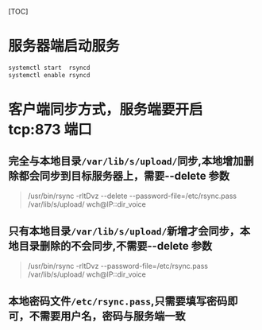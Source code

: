 [TOC]

# 服务器端启动服务
```bash
systemctl start  rsyncd
systemctl enable rsyncd
```

# 客户端同步方式，服务端要开启 tcp:873 端口

## 完全与本地目录`/var/lib/s/upload/`同步,本地增加删除都会同步到目标服务器上，需要--delete 参数
> /usr/bin/rsync -rltDvz --delete   --password-file=/etc/rsync.pass  /var/lib/s/upload/   wch@IP::dir_voice

## 只有本地目录`/var/lib/s/upload/`新增才会同步，本地目录删除的不会同步,不需要--delete 参数
> /usr/bin/rsync -rltDvz   --password-file=/etc/rsync.pass  /var/lib/s/upload/   wch@IP::dir_voice

## 本地密码文件`/etc/rsync.pass`,只需要填写密码即可，不需要用户名，密码与服务端一致
